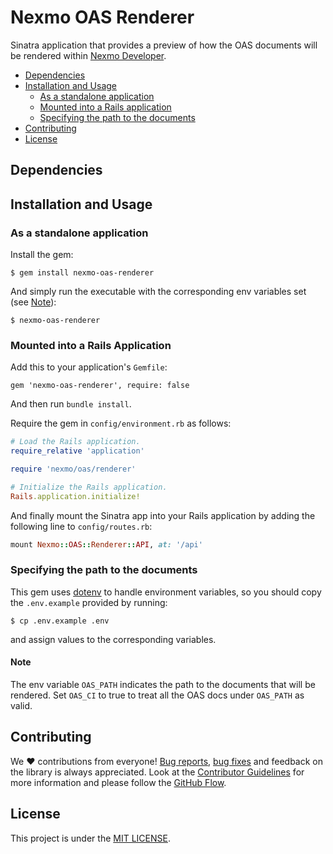 # Nexmo OAS Renderer
Sinatra application that provides a preview of how the OAS documents will be rendered within [Nexmo Developer](https://developer.nexmo.com/).

* [Dependencies](#requirements)
* [Installation and Usage](#installation-and-usage)
    * [As a standalone application](#as-a-standalone-application)
    * [Mounted into a Rails application](#mounted-into-a-rails-application)
    * [Specifying the path to the documents](#specifying-the-path-to-the-documents)
* [Contributing](#contributing)
* [License](#license)

## Dependencies


## Installation and Usage

### As a standalone application

Install the gem:

``` shell
$ gem install nexmo-oas-renderer
```

And simply run the executable with the corresponding env variables set (see [Note](#note)):
``` shell
$ nexmo-oas-renderer
```

### Mounted into a Rails Application

Add this to your application's `Gemfile`:

```
gem 'nexmo-oas-renderer', require: false
```

And then run `bundle install`.

Require the gem in `config/environment.rb` as follows:

``` ruby
# Load the Rails application.
require_relative 'application'

require 'nexmo/oas/renderer'

# Initialize the Rails application.
Rails.application.initialize!
```

And finally mount the Sinatra app into your Rails application by adding the following line to `config/routes.rb`:

``` ruby
mount Nexmo::OAS::Renderer::API, at: '/api'
```

### Specifying the path to the documents

This gem uses [dotenv](https://github.com/bkeepers/dotenv) to handle environment variables, so you should copy the `.env.example` provided by running:
``` shell
$ cp .env.example .env
```
and assign values to the corresponding variables.

#### Note
The env variable `OAS_PATH` indicates the path to the documents that will be rendered.
Set `OAS_CI` to true to treat all the OAS docs under `OAS_PATH` as valid.

## Contributing
We ❤️ contributions from everyone! [Bug reports](https://github.com/Nexmo/nexmo-oas-renderer/issues), [bug fixes](https://github.com/Nexmo/nexmo-oas-renderer/pulls) and feedback on the library is always appreciated. Look at the [Contributor Guidelines](https://github.com/Nexmo/nexmo-oas-renderer/blob/master/CONTRIBUTING.md) for more information and please follow the [GitHub Flow](https://guides.github.com/introduction/flow/index.html).

## License
This project is under the [MIT LICENSE](https://github.com/Nexmo/nexmo-oas-renderer/blob/master/LICENSE).
